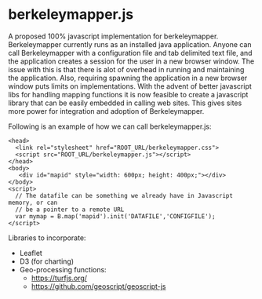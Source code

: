 # berkeleymapper.js

A proposed 100% javascript implementation for berkeleymapper.   Berkeleymapper currently runs as an installed java application.  Anyone can call Berkeleymapper with a configuration file and tab delimited text file, and the application creates a session for the user in a new browser window.  The issue with this is that there is alot of overhead in running and maintaining the application. Also, requiring spawning the application in a new browser window puts limits on implementations.  With the advent of better javascript libs for handling mapping functions it is now feasible to create a javascript library that can be easily embedded in calling web sites.  This gives sites more power for integration and adoption of Berkeleymapper.

Following is an example of how we can call berkeleymapper.js:
```
<head>
  <link rel="stylesheet" href="ROOT_URL/berkeleymapper.css">
  <script src="ROOT_URL/berkeleymapper.js"></script>
</head>
<body>
   <div id="mapid" style="width: 600px; height: 400px;"></div>
</body>
<script>
  // The datafile can be something we already have in Javascript memory, or can 
  // be a pointer to a remote URL
  var mymap = B.map('mapid').init('DATAFILE','CONFIGFILE');  
</script>
```

Libraries to incorporate:
 * Leaflet
 * D3 (for charting)
 * Geo-processing functions: 
     * https://turfjs.org/
     * https://github.com/geoscript/geoscript-js
